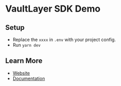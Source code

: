 # VaultLayer SDK Demo

## Setup

- Replace the `xxxx` in `.env` with your project config.
- Run `yarn dev`

## Learn More

- [Website](https://vaultlayer.xyz)
- [Documentation](https://docs.vaultlayer.xyz)